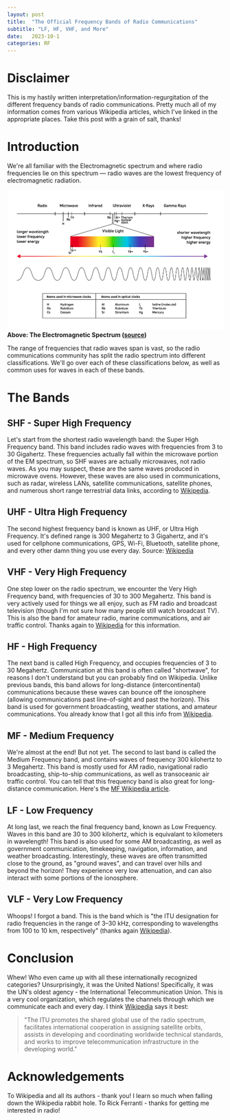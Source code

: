 ```yaml
---
layout: post
title:  "The Official Frequency Bands of Radio Communications"
subtitle: "LF, HF, VHF, and More" 
date:   2023-10-1
categories: RF
---
```

# Disclaimer
This is my hastily written interpretation/information-regurgitation of the different frequency bands of radio communications. Pretty much all of my information comes from various Wikipedia articles, which I've linked in the appropriate places. Take this post with a grain of salt, thanks!

# Introduction
We're all familiar with the Electromagnetic spectrum and where radio frequencies lie on this spectrum &mdash; radio waves are the lowest frequency of electromagnetic radiation. 

![The Electromagnetic Spectrum](/assets/img/EMSpec-final.png "The Electromagnetic Spectrum") **Above: The Electromagnetic Spectrum ([source](https://www.nist.gov/image/electromagnetic-spectrum-graphic))**

The range of frequencies that radio waves span is vast, so the radio communications community has split the radio spectrum into different classifications. We'll go over each of these classifications below, as well as common uses for waves in each of these bands.

# The Bands
## SHF - Super High Frequency
Let's start from the shortest radio wavelength band: the Super High Frequency band. This band includes radio waves with frequencies from 3 to 30 Gigahertz. These frequencies actually fall within the microwave portion of the EM spectrum, so SHF waves are actually microwaves, not radio waves. As you may suspect, these are the same waves produced in microwave ovens. However, these waves are also used in communications, such as radar, wireless LANs, satellite communications, satellite phones, and numerous short range terrestrial data links, according to [Wikipedia](https://en.wikipedia.org/wiki/Super_high_frequency).

## UHF - Ultra High Frequency
The second highest frequency band is known as UHF, or Ultra High Frequency. It's defined range is 300 Megahertz to 3 Gigahertz, and it's used for cellphone communications, GPS, Wi-Fi, Bluetooth, satellite phone, and every other damn thing you use every day. Source: [Wikipedia](https://www.blogger.com/blog/post/edit/1991829543020552279/6007989923116807967#)

## VHF - Very High Frequency
One step lower on the radio spectrum, we encounter the Very High Frequency band, with frequencies of 30 to 300 Megahertz. This band is very actively used for things we all enjoy, such as FM radio and broadcast television (though I'm not sure how many people still watch broadcast TV). This is also the band for amateur radio, marine communications, and air traffic control. Thanks again to [Wikipedia](https://en.wikipedia.org/wiki/Very_high_frequency) for this information.

## HF - High Frequency
The next band is called High Frequency, and occupies frequencies of 3 to 30 Megahertz. Communication at this band is often called "shortwave", for reasons I don't understand but you can probably find on Wikipedia. Unlike previous bands, this band allows for long-distance (intercontinental) communications because these waves can bounce off the ionosphere (allowing communications past line-of-sight and past the horizon). This band is used for government broadcasting, weather stations, and amateur communications. You already know that I got all this info from [Wikipedia](https://en.wikipedia.org/wiki/High_frequency).

## MF - Medium Frequency
We're almost at the end! But not yet. The second to last band is called the Medium Frequency band, and contains waves of frequency 300 kilohertz to 3 Megahertz. This band is mostly used for AM radio, navigational radio broadcasting, ship-to-ship communications, as well as transoceanic air traffic control. You can tell that this frequency band is also great for long-distance communication. Here's the [MF Wikipedia article](https://en.wikipedia.org/wiki/Medium_frequency).

## LF - Low Frequency
At long last, we reach the final frequency band, known as Low Frequency. Waves in this band are 30 to 300 kilohertz, which is equivalant to kilometers in wavelength! This band is also used for some AM broadcasting, as well as government communication, timekeeping, navigation, information, and weather broadcasting. 
Interestingly, these waves are often transmitted close to the ground, as "ground waves", and can travel over hills and beyond the horizon! They experience very low attenuation, and can also interact with some portions of the ionosphere.

## VLF - Very Low Frequency
Whoops! I forgot a band. This is the band which is "the ITU designation for radio frequencies in the range of 3–30 kHz, corresponding to wavelengths from 100 to 10 km, respectively" (thanks again [Wikipedia](https://www.blogger.com/blog/post/edit/1991829543020552279/6007989923116807967#)).

# Conclusion 
Whew! Who even came up with all these internationally recognized categories? Unsurprisingly, it was the United Nations! Specifically, it was the UN's oldest agency - the International Telecommunication Union. This is a very cool organization, which regulates the channels through which we communicate each and every day. I think [Wikipedia](https://en.wikipedia.org/wiki/International_Telecommunication_Union?wprov=sfla1) says it best:
> "The ITU promotes the shared global use of the radio spectrum, facilitates international cooperation in assigning satellite orbits, assists in developing and coordinating worldwide technical standards, and works to improve telecommunication infrastructure in the developing world." 

# Acknowledgements
To Wikipedia and all its authors - thank you! I learn so much when falling down the Wikipedia rabbit hole.
To Rick Ferranti - thanks for getting me interested in radio!